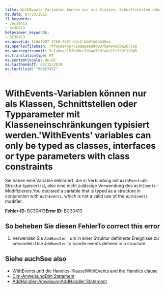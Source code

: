 ```yaml
---
title: WithEvents-Variablen können nur als Klassen, Schnittstellen oder Typparameter mit Klasseneinschränkungen typisiert werden.
ms.date: 07/20/2015
f1_keywords:
- vbc30413
- bc30413
helpviewer_keywords:
- BC30413
ms.assetid: 11ddf207-2760-425f-b4c2-bb9fe6da36ea
ms.openlocfilehash: 7ff06de4c6771bae8eed9d907be49455ba267568
ms.sourcegitcommit: 5c1abeec15fbddcc7dbaa729fabc1f1f29f12045
ms.translationtype: MT
ms.contentlocale: de-DE
ms.lasthandoff: 03/15/2019
ms.locfileid: "58027432"
---
```

# <a name="withevents-variables-can-only-be-typed-as-classes-interfaces-or-type-parameters-with-class-constraints"></a><span data-ttu-id="78d98-102">WithEvents-Variablen können nur als Klassen, Schnittstellen oder Typparameter mit Klasseneinschränkungen typisiert werden.</span><span class="sxs-lookup"><span data-stu-id="78d98-102">'WithEvents' variables can only be typed as classes, interfaces or type parameters with class constraints</span></span>
<span data-ttu-id="78d98-103">Sie haben eine Variable deklariert, die in Verbindung mit `WithEvents`als Struktur typisiert ist, also eine nicht zulässige Verwendung des `WithEvents` -Modifizierers.</span><span class="sxs-lookup"><span data-stu-id="78d98-103">You declared a variable that is typed as a structure in conjunction with `WithEvents`, which is not a valid use of the `WithEvents` modifier.</span></span>  
  
 <span data-ttu-id="78d98-104">**Fehler-ID:** BC30413</span><span class="sxs-lookup"><span data-stu-id="78d98-104">**Error ID:** BC30413</span></span>  
  
## <a name="to-correct-this-error"></a><span data-ttu-id="78d98-105">So beheben Sie diesen Fehler</span><span class="sxs-lookup"><span data-stu-id="78d98-105">To correct this error</span></span>  
  
1.  <span data-ttu-id="78d98-106">Verwenden Sie `AddHandler` , um in einer Struktur definierte Ereignisse zu behandeln.</span><span class="sxs-lookup"><span data-stu-id="78d98-106">Use `AddHandler` to handle events defined in a structure.</span></span>  
  
## <a name="see-also"></a><span data-ttu-id="78d98-107">Siehe auch</span><span class="sxs-lookup"><span data-stu-id="78d98-107">See also</span></span>

- [<span data-ttu-id="78d98-108">WithEvents und die Handles-Klausel</span><span class="sxs-lookup"><span data-stu-id="78d98-108">WithEvents and the Handles clause</span></span>](~/docs/visual-basic/programming-guide/language-features/events/index.md#withevents-and-the-handles-clause)
- [<span data-ttu-id="78d98-109">Dim-Anweisung</span><span class="sxs-lookup"><span data-stu-id="78d98-109">Dim Statement</span></span>](../../visual-basic/language-reference/statements/dim-statement.md)
- [<span data-ttu-id="78d98-110">AddHandler-Anweisung</span><span class="sxs-lookup"><span data-stu-id="78d98-110">AddHandler Statement</span></span>](../../visual-basic/language-reference/statements/addhandler-statement.md)
